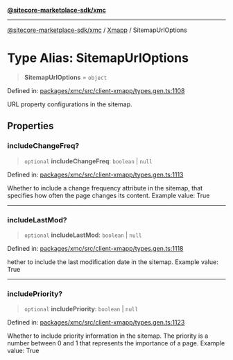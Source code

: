 [**@sitecore-marketplace-sdk/xmc**](../../../../README.md)

***

[@sitecore-marketplace-sdk/xmc](../../../../README.md) / [Xmapp](../README.md) / SitemapUrlOptions

# Type Alias: SitemapUrlOptions

> **SitemapUrlOptions** = `object`

Defined in: [packages/xmc/src/client-xmapp/types.gen.ts:1108](https://github.com/Sitecore/marketplace-sdk/blob/main/packages/xmc/src/client-xmapp/types.gen.ts#L1108)

URL property configurations in the sitemap.

## Properties

### includeChangeFreq?

> `optional` **includeChangeFreq**: `boolean` \| `null`

Defined in: [packages/xmc/src/client-xmapp/types.gen.ts:1113](https://github.com/Sitecore/marketplace-sdk/blob/main/packages/xmc/src/client-xmapp/types.gen.ts#L1113)

Whether to include a change frequency attribute in the sitemap, that specifies how often the page changes its content.
Example value: True

***

### includeLastMod?

> `optional` **includeLastMod**: `boolean` \| `null`

Defined in: [packages/xmc/src/client-xmapp/types.gen.ts:1118](https://github.com/Sitecore/marketplace-sdk/blob/main/packages/xmc/src/client-xmapp/types.gen.ts#L1118)

hether to include the last modification date in the sitemap.
Example value: True

***

### includePriority?

> `optional` **includePriority**: `boolean` \| `null`

Defined in: [packages/xmc/src/client-xmapp/types.gen.ts:1123](https://github.com/Sitecore/marketplace-sdk/blob/main/packages/xmc/src/client-xmapp/types.gen.ts#L1123)

Whether to include priority information in the sitemap. The priority is a number between 0 and 1 that represents the importance of a page.
Example value: True
